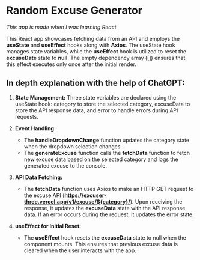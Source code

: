 # Random Excuse Generator
*This app is made when I was learning React*

This React app showcases fetching data from an API and employs the **useState** and **useEffect** hooks along with **Axios**. The useState hook manages state variables, while the **useEffect** hook is utilized to reset the **excuseDate** state to **null**. The empty dependency array ([]) ensures that this effect executes only once after the initial render.

## In depth explanation with the help of ChatGPT:

1. **State Management:**
   Three state variables are declared using the useState hook: category to store the selected category, excuseData to store the API response data, and error to handle errors during API requests.

2. **Event Handling:**
   - The **handleDropdownChange** function updates the category state when the dropdown selection changes.
   - The **generateExcuse** function calls the **fetchData** function to fetch new excuse data based on the selected category and logs the generated excuse to the console.
3. **API Data Fetching:**
   - The **fetchData** function uses Axios to make an HTTP GET request to the excuse API (**https://excuser-three.vercel.app/v1/excuse/${category}/**). Upon receiving the response, it updates the **excuseData** state with the API response data. If an error occurs during the request, it updates the error state.
4. **useEffect for Initial Reset:**
   - The **useEffect** hook resets the **excuseData** state to null when the component mounts. This ensures that previous excuse data is cleared when the user interacts with the app.
